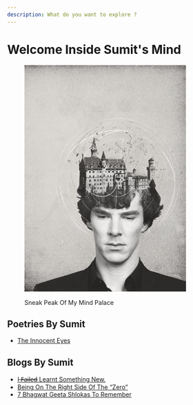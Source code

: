 ```yaml
---
description: What do you want to explore ?
---
```


# Welcome Inside Sumit's Mind

<figure><img src=".gitbook/assets/42be11b56059d244f573bac445e722aa.jpg" alt="" width="375"><figcaption><p>Sneak Peak Of My Mind Palace <br></p></figcaption></figure>

## Poetries By Sumit

* [The Innocent Eyes](poetry/the-innocent-eyes.md)



## Blogs By Sumit

* [I ̶F̶̶a̶̶i̶̶l̶̶e̶̶d̶ Learnt Something New.](blogs/i-f-a-i-l-e-d-learnt-something-new..md)
* [Being On The Right Side Of The “Zero”](blogs/being-on-the-right-side-of-the-zero.md)
* [7 Bhagwat Geeta Shlokas To Remember](blogs/7-bhagwat-geeta-shlokas-to-remember.md)
